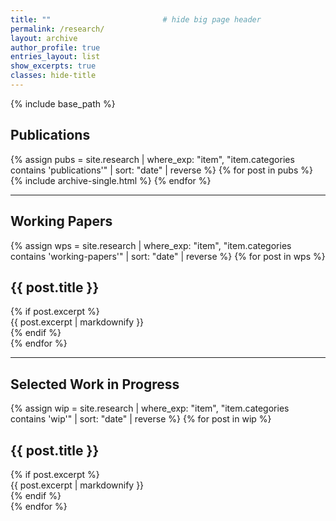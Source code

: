 ```yaml
---
title: ""                         # hide big page header
permalink: /research/
layout: archive
author_profile: true
entries_layout: list
show_excerpts: true
classes: hide-title
---
```


{% include base_path %}

## Publications
{% assign pubs = site.research | where_exp: "item", "item.categories contains 'publications'" | sort: "date" | reverse %}
{% for post in pubs %}
  {% include archive-single.html %}
{% endfor %}

---

## Working Papers
{% assign wps = site.research | where_exp: "item", "item.categories contains 'working-papers'" | sort: "date" | reverse %}
{% for post in wps %}
  <article class="archive__item" itemscope itemtype="https://schema.org/CreativeWork">
    <h2 class="archive__item-title no_toc">{{ post.title }}</h2>  <!-- plain text, NOT a link -->
    {% if post.excerpt %}
      <div class="archive__item-excerpt" itemprop="description">
        {{ post.excerpt | markdownify }}
      </div>
    {% endif %}
  </article>
{% endfor %}

---

## Selected Work in Progress
{% assign wip = site.research | where_exp: "item", "item.categories contains 'wip'" | sort: "date" | reverse %}
{% for post in wip %}
  <article class="archive__item" itemscope itemtype="https://schema.org/CreativeWork">
    <h2 class="archive__item-title no_toc">{{ post.title }}</h2>  <!-- plain text, NOT a link -->
    {% if post.excerpt %}
      <div class="archive__item-excerpt" itemprop="description">
        {{ post.excerpt | markdownify }}
      </div>
    {% endif %}
  </article>
{% endfor %}
